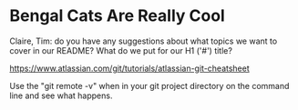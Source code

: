# Bengal Cats Are Really Cool

Claire, Tim: do you have any suggestions about what topics we want to cover in our README? What do we put for our H1 ('#') title?

https://www.atlassian.com/git/tutorials/atlassian-git-cheatsheet

Use the "git remote -v" when in your git project directory on the command line and see what happens.